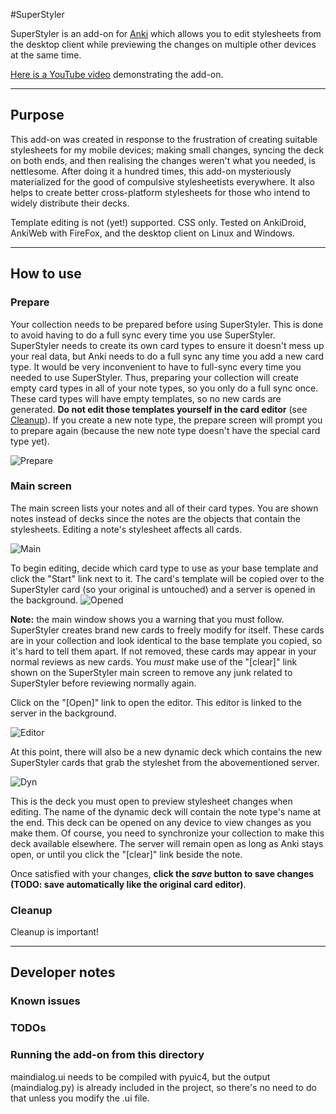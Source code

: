 #SuperStyler

SuperStyler is an add-on for [Anki](http://ankisrs.net/) which allows you to edit stylesheets from the desktop client while previewing the changes on multiple other devices at the same time.

[Here is a YouTube video](http://www.youtube.com/watch?v=9-nN6KMO3Cw) demonstrating the add-on.

---
## Purpose
This add-on was created in response to the frustration of creating suitable stylesheets for my mobile devices; making small changes, syncing the deck on both ends, and then realising the changes weren't what you needed, is nettlesome. After doing it a hundred times, this add-on mysteriously materialized for the good of compulsive stylesheetists everywhere. It also helps to create better cross-platform stylesheets for those who intend to widely distribute their decks.

Template editing is not (yet!) supported. CSS only. Tested on AnkiDroid, AnkiWeb with FireFox, and the desktop client on Linux and Windows.

---

## How to use
### Prepare
Your collection needs to be prepared before using SuperStyler. This is done to avoid having to do a full sync every time you use SuperStyler. SuperStyler needs to create its own card types to ensure it doesn't mess up your real data, but Anki needs to do a full sync any time you add a new card type. It would be very inconvenient to have to full-sync every time you needed to use SuperStyler. Thus, preparing your collection will create empty card types in all of your note types, so you only do a full sync once. These card types will have empty templates, so no new cards are generated. **Do not edit those templates yourself in the card editor** (see [Cleanup](#cleanup)). If you create a new note type, the prepare screen will prompt you to prepare again (because the new note type doesn't have the special card type yet).

![Prepare](https://raw.github.com/ntsp/SuperStyler/master/docs/image/prepare.png "Prepare collection")  

### Main screen
The main screen lists your notes and all of their card types. You are shown notes instead of decks since the notes are the objects that contain the stylesheets. Editing a note's stylesheet affects all cards.

![Main](https://raw.github.com/ntsp/SuperStyler/master/docs/image/mainscreen.png "Main screen")  

To begin editing, decide which card type to use as your base template and click the "Start" link next to it. The card's template will be copied over to the SuperStyler card (so your original is untouched) and a server is opened in the background. 
![Opened](https://raw.github.com/ntsp/SuperStyler/master/docs/image/open.png "SuperStyler server open")  

**Note:** the main window shows you a warning that you must follow. SuperStyler creates brand new cards to freely modify for itself. These cards are in your collection and look identical to the base template you copied, so it's hard to tell them apart. If not removed, these cards may appear in your normal reviews as new cards. You *must* make use of the "[clear]" link shown on the SuperStyler main screen to remove any junk related to SuperStyler before reviewing normally again.

Click on the "[Open]" link to open the editor. This editor is linked to the server in the background.

![Editor](https://raw.github.com/ntsp/SuperStyler/master/docs/image/editor.png "SuperStyler editor")  

At this point, there will also be a new dynamic deck which contains the new SuperStyler cards that grab the styleshet from the abovementioned server. 

![Dyn](https://raw.github.com/ntsp/SuperStyler/master/docs/image/dyndeck.png "SuperStyler dynamic deck")  

This is the deck you must open to preview stylesheet changes when editing. The name of the dynamic deck will contain the note type's name at the end. This deck can be opened on any device to view changes as you make them. Of course, you need to synchronize your collection to make this deck available elsewhere. The server will remain open as long as Anki stays open, or until you click the "[clear]" link beside the note.

Once satisfied with your changes, **click the *save* button to save changes (TODO: save automatically like the original card editor)**.

### Cleanup
Cleanup is important!

---

## Developer notes

### Known issues
### TODOs
### Running the add-on from this directory

maindialog.ui needs to be compiled with pyuic4, but the output (maindialog.py) is already included in the project, so there's no need to do that unless you modify the .ui file.
